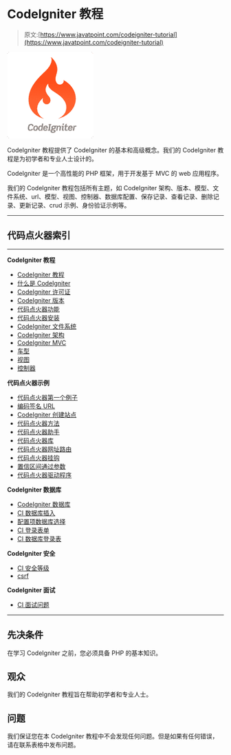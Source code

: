 # CodeIgniter 教程

> 原文:[https://www.javatpoint.com/codeigniter-tutorial](https://www.javatpoint.com/codeigniter-tutorial)

![CodeIgniter Tutorial](img/ac4e5840b9c48de9761c1f2f722e8749.png)

CodeIgniter 教程提供了 CodeIgniter 的基本和高级概念。我们的 CodeIgniter 教程是为初学者和专业人士设计的。

CodeIgniter 是一个高性能的 PHP 框架，用于开发基于 MVC 的 web 应用程序。

我们的 CodeIgniter 教程包括所有主题，如 CodeIgniter 架构、版本、模型、文件系统、url、模型、视图、控制器、数据库配置、保存记录、查看记录、删除记录、更新记录、crud 示例、身份验证示例等。

* * *

## 代码点火器索引

* * *

**CodeIgniter 教程**

*   [CodeIgniter 教程](codeigniter-tutorial)
*   [什么是 CodeIgniter](what-is-codeigniter)
*   [CodeIgniter 许可证](codeigniter-license)
*   [CodeIgniter 版本](codeignitor-versions)
*   [代码点火器功能](features-of-codeigniter)
*   [代码点火器安装](codeigniter-installation)
*   [CodeIgniter 文件系统](file-structure-in-codeigniter)
*   [CodeIgniter 架构](codeigniter-architecture)
*   [CodeIgniter MVC](codeigniter-model-view-controller)
*   [车型](codeigniter-models)
*   [视图](codeigniter-views)
*   [控制器](codeigniter-controller)

**代码点火器示例**

*   [代码点火器第一个例子](codeigniter-first-example)
*   [编码签名 URL](codeigniter-url)
*   [CodeIgniter 创建站点](basic-site-creation-in-codeigniter)
*   [代码点火器方法](codeigniter-methods)
*   [代码点火器助手](codeigniter-helper)
*   [代码点火器库](codeigniter-library)
*   [代码点火器网址路由](codeigniter-url-routing)
*   [代码点火器挂钩](codeigniter-hooks)
*   [置信区间通过参数](codeigniter-passing-parameter)
*   [代码点火器驱动程序](codeigniter-driver)

**CodeIgniter 数据库**

*   [CodeIgniter 数据库](codeigniter-database-configuration)
*   [CI 数据库插入](codeigniter-database-insert-record)
*   [配置项数据库选择](codeigniter-database-select-record)
*   [CI 登录表单](codeigniter-login-form)
*   [CI 数据库登录表](codeigniter-database-login-form)

**CodeIgniter 安全**

*   [CI 安全等级](codeigniter-security-class)
*   [csrf](codeigniter-preventing-enabling-from-csrf)

**CodeIgniter 面试**

*   [CI 面试问题](codeigniter-interview-questions)

* * *

## 先决条件

在学习 CodeIgniter 之前，您必须具备 PHP 的基本知识。

## 观众

我们的 CodeIgniter 教程旨在帮助初学者和专业人士。

## 问题

我们保证您在本 CodeIgniter 教程中不会发现任何问题。但是如果有任何错误，请在联系表格中发布问题。